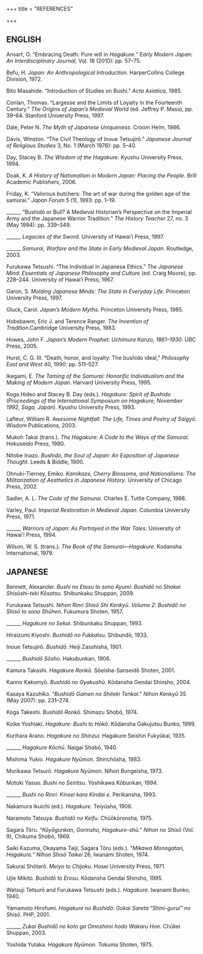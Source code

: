 +++
title = "REFERENCES"

+++

## ENGLISH

Ansart, O. “Embracing Death: Pure will in *Hagakure.*” *Early Modern Japan: An Interdisciplinary Journal,* Vol. 18 \(2010\): pp. 57–75.

Befu, H. *Japan: An Anthropological Introduction*. HarperCollins College Division, 1972.

Bito Masahide. “Introduction of Studies on Bushi.” *Acta Asiatica*, 1985.

Conlan, Thomas. “Largesse and the Limits of Loyalty in the Fourteenth Century.” *The Origins of Japan’s Medieval World* \(ed. Jeffrey P. Mass\), pp. 39–64. Stanford University Press, 1997.

Dale, Peter N. *The Myth of Japanese Uniqueness*. Croom Helm, 1986.

Davis, Winston. “The Civil Theology of Inoue Tetsujirō.” *Japanese Journal of Religious Studies* 3, No. 1 \(March 1976\): pp. 5–40.

Day, Stacey B. *The Wisdom of the Hagakure*. Kyushu University Press, 1994.

Doak, K. *A History of Nationalism in Modern Japan: Placing the People*. Brill Academic Publishers, 2006.

Friday, K. “Valorous butchers: The art of war during the golden age of the samurai.” *Japan Forum* 5 \(1\), 1993: pp. 1–19.

\_\_\_\_\_\_ “Bushidō or Bull? A Medieval Historian’s Perspective on the Imperial Army and the Japanese Warrior Tradition.” *The History Teacher* 27, no. 3 \(May 1994\): pp. 339–349.

\_\_\_\_\_\_ *Legacies of the Sword*. University of Hawai’i Press, 1997.

\_\_\_\_\_\_ *Samurai, Warfare and the State in Early Medieval Japan*. Routledge, 2003.

Furukawa Tetsushi. “The Individual in Japanese Ethics.” *The Japanese Mind: Essentials of Japanese Philosophy and Culture* \(ed. Craig Moore\), pp. 228–244. University of Hawai’i Press, 1967.

Garon, S. *Molding Japanese Minds: The State in Everyday Life*. Princeton University Press, 1997.

Gluck, Carol. *Japan’s Modern Myths*. Princeton University Press, 1985.

Hobsbawm, Eric J. and Terence Ranger. *The Invention of Tradition*.Cambridge University Press, 1983.

Howes, John F. *Japan’s Modern Prophet: Uchimura Kanzo, 1861–1930*. UBC Press, 2005.

Hurst, C. G. III. “Death, honor, and loyalty: The bushido ideal,” *Philosophy East and West* 40, 1990: pp. 511–527.

Ikegami, E. *The Taming of the Samurai: Honorific Individualism and the Making of Modern Japan*. Harvard University Press, 1995.

Koga Hideo and Stacey B. Day \(eds.\). *Hagakure: Spirit of Bushido \(Proceedings of the International Symposium on Hagakure, November 1992, Saga, Japan*\). Kyushu University Press, 1993.

Lafleur, William R. *Awesome Nightfall: The Life, Times and Poetry of Saigyō*. Wisdom Publications, 2003.

Mukoh Takai \(trans.\). *The Hagakure: A Code to the Ways of the Samurai*. Hokuseido Press, 1980.

Nitobe Inazo. *Bushido, the Soul of Japan: An Exposition of Japanese Thought*. Leeds & Biddle, 1900.

Ohnuki-Tierney, Emiko. *Kamikaze, Cherry Blossoms, and Nationalisms: The Militarization of Aesthetics in Japanese History*. University of Chicago Press, 2002.

Sadler, A. L. *The Code of the Samurai*. Charles E. Tuttle Company, 1988.

Varley, Paul. *Imperial Restoration in Medieval Japan*. Columbia University Press, 1971.

\_\_\_\_\_\_ *Warriors of Japan: As Portrayed in the War Tales.* University of Hawai’i Press, 1994.

Wilson, W. S. \(trans.\). *The Book of the Samurai*—*Hagakure*. Kodansha International, 1979.

## JAPANESE

Bennett, Alexander. *Bushi no Etosu to sono Ayumi: Bushidō no Shakai Shisōshi-teki Kōsatsu*. Shibunkaku Shuppan, 2009.

Furukawa Tetsushi. *Nihon Rinri Shisō Shi Kenkyū. Volume 2: Bushidō no Shisō to sono Shūhen*. Fukumura Shoten, 1957.

\_\_\_\_\_\_ *Hagakure no Sekai*. Shibunkaku Shuppan, 1993.

Hiraizumi Kiyoshi. *Bushidō no Fukkatsu*. Shibundō, 1933.

Inoue Tetsujirō. *Bushidō*. Heiji Zasshisha, 1901.

\_\_\_\_\_\_ *Bushidō Sōsho*. Hakubunkan, 1906.

Kamura Takashi. *Hagakure Ronkō.* Sōeisha-Sanseidō Shoten, 2001.

Kanno Kakumyō. *Bushidō no Gyakushū*. Kōdansha Gendai Shinsho, 2004.

Kasaya Kazuhiko. “*Bushidō Gainen no Shiteki Tenkai.*” *Nihon Kenkyū* 35 \(May 2007\): pp. 231–274.

Koga Takeshi. *Bushidō Ronkō*. Shimazu Shobō, 1974.

Koike Yoshiaki. *Hagakure: Bushi to Hōkō*. Kōdansha Gakujutsu Bunko, 1999.

Kurihara Arano. *Hagakure no Shinzui*. Hagakure Seishin Fukyūkai, 1935.

\_\_\_\_\_\_ *Hagakure Kōchū*. Naigai Shobō, 1940.

Mishima Yukio. *Hagakure Nyūmon*. Shinchōsha, 1983.

Morikawa Tetsurō. *Hagakure Nyūmon*. Nihon Bungeisha, 1973.

Motoki Yasuo. *Bushi no Seiritsu*. Yoshikawa Kōbunkan, 1994.

\_\_\_\_\_\_ *Bushi no Rinri: Kinsei kara Kindai e*. Perikansha, 1993.

Nakamura Ikuichi \(ed.\). *Hagakure*. Teiyūsha, 1906.

Naramoto Tatsuya. *Bushidō no Keifu*. Chūōkōronsha, 1975.

Sagara Tōru. “*Kōyōgunkan, Gorinsho, Hagakure-shū.”* *Nihon no Shisō* \(Vol. 9\), Chikuma Shobō, 1969.

Saiki Kazuma, Okayama Taiji, Sagara Tōru \(eds.\). “*Mikawa Monogatari, Hagakure.”* *Nihon Shisō Taikei* 26, Iwanami Shoten, 1974.

Sakurai Shōtarō. *Meiyo to Chijoku*. Hosei University Press, 1971.

Ujie Mikito. *Bushidō to Erosu*. Kōdansha Gendai Shinsho, 1995.

Watsuji Tetsurō and Furukawa Tetsushi \(eds.\). *Hagakure*. Iwanami Bunko, 1940.

Yamamoto Hirofumi. *Hagakure no Bushidō: Gokai Sareta “Shini-gurui” no Shisō*. PHP, 2001.

\_\_\_\_\_\_ *Zukai Bushidō no koto ga Omoshiroi hodo Wakaru Hon*. Chūkei Shuppan, 2003.

Yoshida Yutaka. *Hagakure Nyūmon*. Tokuma Shoten, 1975.

